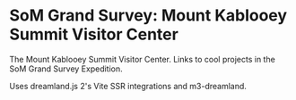 # SoM Grand Survey: Mount Kablooey Summit Visitor Center

The Mount Kablooey Summit Visitor Center. Links to cool projects in the SoM Grand Survey Expedition.

Uses dreamland.js 2's Vite SSR integrations and m3-dreamland.
